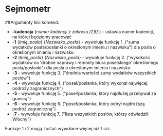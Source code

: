 # Sejmometr

##Argumenty linii komend:

- **-kadencja** {*numer kadencji z zakresu [7,8]* } - ustawia numer kadencji, na której będziemy pracować
- **-1** {*Imię_posła*} {*Nazwisko_posła*} - wywołuje funkcję 1. ("suma wydatków posła/posłanki o określonym imieniu i nazwisku") dla posła o określonym imieniu i nazwisku
- **-2** {*Imię_posła*} {*Nazwisko_posła*} - wywołuje funkcję 2. ("wysokość wydatków na 'drobne naprawy i remonty biura poselskiego' określonego posła/posłanki") dla posła o określonym imieniu i nazwisku
- **-3** - wywołuje funkcję 3. ("średnia wartości sumy wydatków wszystkich posłów")
- **-4** - wywołuje funkcję 4. ("poseł/posłanka, który wykonał najwięcej podróży zagranicznych")
- **-5** - wywołuje funkcję 5. ("poseł/posłanka, który najdłużej przebywał za granicą")
- **-6** - wywołuje funkcję 6. ("poseł/posłanka, który odbył najdroższą podróż zagraniczną")
- **-7** - wywołuje funkcję 7. ("lista wszystkich posłów, którzy odwiedzili Włochy")

Funkcje 1 i 2 mogą zostać wywołane więcej niż 1 raz. 
